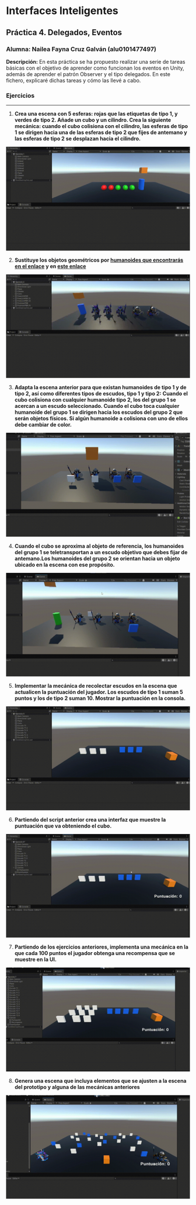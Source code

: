 # Interfaces Inteligentes
## Práctica 4. Delegados, Eventos
### Alumna: Nailea Fayna Cruz Galván (alu0101477497)

**Descripción:**
En esta práctica se ha propuesto realizar una serie de tareas básicas con el objetivo de aprender como funcionan los eventos en Unity, además de aprender el patrón Observer y el tipo delegados. En este fichero, explicaré dichas tareas y cómo las llevé a cabo.

### Ejercicios
---

1. **Crea una escena con 5 esferas: rojas que las etiquetas de tipo 1, y verdes de tipo 2. Añade un cubo y un cilindro. Crea la siguiente mecánica: cuando el cubo colisiona con el cilindro, las esferas de tipo 1 se dirigen hacia una de las esferas de tipo 2 que fijes de antemano y las esferas de tipo 2 se desplazan hacia el cilindro.**

![Ejercicio1](img/ej-1.gif)

2. **Sustituye los objetos geométricos por [humanoides que encontrarás en el enlace](https://assetstore.unity.com/packages/3d/characters/humanoids/fantasy/mini-legion-footman-pbr-hp-polyart-86576) y en [este enlace](https://assetstore.unity.com/packages/3d/characters/humanoids/fantasy/mini-legion-lich-pbr-hp-polyart-91497)**

![Ejercicio2](img/ej-2.gif)

3. **Adapta la escena anterior para que existan humanoides de tipo 1 y de tipo 2, así como diferentes tipos de escudos, tipo 1 y tipo 2:**
**Cuando el cubo colisiona con cualquier humanoide  tipo 2,  los del grupo 1 se acercan a un escudo seleccionado. Cuando el cubo toca cualquier humanoide del grupo 1 se dirigen hacia los escudos del grupo 2 que serán objetos físicos. Si algún humanoide a colisiona con uno de ellos debe cambiar de color.**

![Ejercicio3](img/ej-3.gif)

4. **Cuando el cubo se aproxima al objeto de referencia, los humanoides del grupo 1 se teletransportan a un escudo objetivo que debes fijar de antemano.Los humanoides del grupo 2 se orientan hacia un objeto ubicado en la escena con ese propósito.**

![Ejercicio4](img/ej-4.gif)

5. **Implementar la mecánica de recolectar escudos en la escena que actualicen la puntuación del jugador. Los escudos de tipo 1 suman 5 puntos y los de tipo 2 suman 10. Mostrar la puntuación en la consola.**

![Ejercicio5](img/ej-5.gif)

6. **Partiendo del script anterior crea una interfaz que muestre la puntuación que va obteniendo el cubo.**

![Ejercicio6](img/ej-6.gif)

7. **Partiendo de los ejercicios anteriores, implementa una mecánica en la que cada 100 puntos el jugador obtenga una recompensa que se muestre en la UI.**

![Ejercicio7](img/ej-7.gif)

8. **Genera una escena que incluya elementos que se ajusten a la escena del prototipo y alguna de las mecánicas anteriores**

![Ejercicio8](img/ej-8.gif)